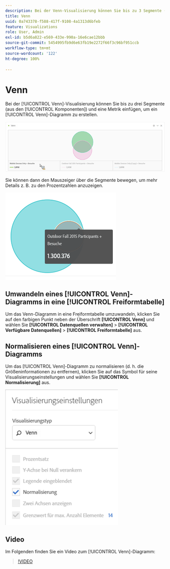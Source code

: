 ```yaml
---
description: Bei der Venn-Visualisierung können Sie bis zu 3 Segmente (aus Komponenten) und eine Metrik einfügen, um ein Venn-Diagramm zu erstellen.
title: Venn
uuid: 0a743378-f588-417f-9108-4a1313d6bfeb
feature: Visualizations
role: User, Admin
exl-id: b5d6a822-e569-433e-990a-16e6cae12bbb
source-git-commit: 5454995fb9d6e63fb19e2272f66f3c96bf951ccb
workflow-type: tm+mt
source-wordcount: '122'
ht-degree: 100%

---
```


# Venn

Bei der [!UICONTROL Venn]-Visualisierung können Sie bis zu drei Segmente (aus den [!UICONTROL Komponenten]) und eine Metrik einfügen, um ein [!UICONTROL Venn]-Diagramm zu erstellen.

![](assets/venn.png)

Sie können dann den Mauszeiger über die Segmente bewegen, um mehr Details z. B. zu den Prozentzahlen anzuzeigen.

![](assets/venn_hover.png)

## Umwandeln eines [!UICONTROL Venn]-Diagramms in eine [!UICONTROL Freiformtabelle]

Um das Venn-Diagramm in eine Freiformtabelle umzuwandeln, klicken Sie auf den farbigen Punkt neben der Überschrift **[!UICONTROL Venn]** und wählen Sie **[!UICONTROL Datenquellen verwalten]** > **[!UICONTROL Verfügbare Datenquellen]** > **[!UICONTROL Freiformtabelle]** aus.

## Normalisieren eines [!UICONTROL Venn]-Diagramms

Um das [!UICONTROL Venn]-Diagramm zu normalisieren (d. h. die Größeninformationen zu entfernen), klicken Sie auf das Symbol für seine Visualisierungseinstellungen und wählen Sie **[!UICONTROL Normalisierung]** aus.

![](assets/normalization.png)

## Video

Im Folgenden finden Sie ein Video zum [!UICONTROL Venn]-Diagramm:

>[!VIDEO](https://video.tv.adobe.com/v/335798/?quality=12)
